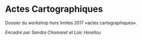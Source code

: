 # Actes Cartographiques
Dossier du workshop hors limites 2017 «actes cartographiques».

_Encadré par Sandra Chamaret et Loïc Horellou_

